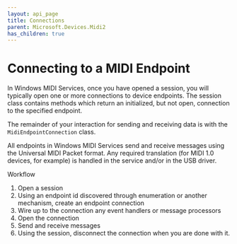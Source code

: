 ```yaml
---
layout: api_page
title: Connections
parent: Microsoft.Devices.Midi2
has_children: true
---
```


# Connecting to a MIDI Endpoint

In Windows MIDI Services, once you have opened a session, you will typically open one or more connections to device endpoints. The session class contains methods which return an initialized, but not open, connection to the specified endpoint.

The remainder of your interaction for sending and receiving data is with the `MidiEndpointConnection` class.

All endpoints in Windows MIDI Services send and receive messages using the Universal MIDI Packet format. Any required translation (for MIDI 1.0 devices, for example) is handled in the service and/or in the USB driver.

Workflow

1. Open a session
2. Using an endpoint id discovered through enumeration or another mechanism, create an endpoint connection
3. Wire up to the connection any event handlers or message processors 
4. Open the connection
5. Send and receive messages
6. Using the session, disconnect the connection when you are done with it.

